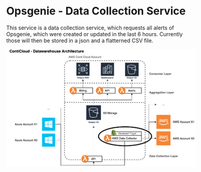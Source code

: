 # Opsgenie - Data Collection Service

This service is a data collection service, which requests all alerts of Opsgenie, which were created or updated in the last 6 hours. Currently those will then be stored in a json and a flatterned CSV file.

![Image of Architecture](./img/architecture_opsgenie.png)

